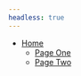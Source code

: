```yaml
---
headless: true
---
```


- [Home](/docs/)
  - [Page One](/docs/page-one)
  - [Page Two](/docs/page-two)
